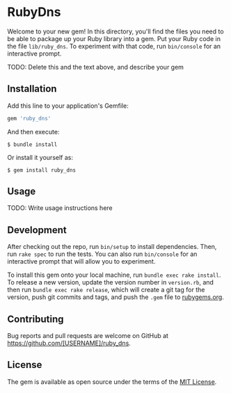 # RubyDns

Welcome to your new gem! In this directory, you'll find the files you need to be able to package up your Ruby library into a gem. Put your Ruby code in the file `lib/ruby_dns`. To experiment with that code, run `bin/console` for an interactive prompt.

TODO: Delete this and the text above, and describe your gem

## Installation

Add this line to your application's Gemfile:

```ruby
gem 'ruby_dns'
```

And then execute:

    $ bundle install

Or install it yourself as:

    $ gem install ruby_dns

## Usage

TODO: Write usage instructions here

## Development

After checking out the repo, run `bin/setup` to install dependencies. Then, run `rake spec` to run the tests. You can also run `bin/console` for an interactive prompt that will allow you to experiment.

To install this gem onto your local machine, run `bundle exec rake install`. To release a new version, update the version number in `version.rb`, and then run `bundle exec rake release`, which will create a git tag for the version, push git commits and tags, and push the `.gem` file to [rubygems.org](https://rubygems.org).

## Contributing

Bug reports and pull requests are welcome on GitHub at https://github.com/[USERNAME]/ruby_dns.


## License

The gem is available as open source under the terms of the [MIT License](https://opensource.org/licenses/MIT).
